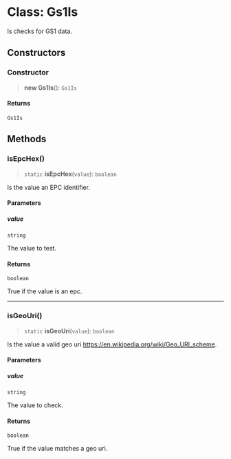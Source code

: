 # Class: Gs1Is

Is checks for GS1 data.

## Constructors

### Constructor

> **new Gs1Is**(): `Gs1Is`

#### Returns

`Gs1Is`

## Methods

### isEpcHex()

> `static` **isEpcHex**(`value`): `boolean`

Is the value an EPC identifier.

#### Parameters

##### value

`string`

The value to test.

#### Returns

`boolean`

True if the value is an epc.

***

### isGeoUri()

> `static` **isGeoUri**(`value`): `boolean`

Is the value a valid geo uri https://en.wikipedia.org/wiki/Geo_URI_scheme.

#### Parameters

##### value

`string`

The value to check.

#### Returns

`boolean`

True if the value matches a geo uri.
